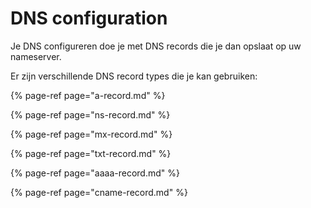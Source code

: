 # DNS configuration

Je DNS configureren doe je met DNS records die je dan opslaat op uw nameserver.

Er zijn verschillende DNS record types die je kan gebruiken:

{% page-ref page="a-record.md" %}

{% page-ref page="ns-record.md" %}

{% page-ref page="mx-record.md" %}

{% page-ref page="txt-record.md" %}

{% page-ref page="aaaa-record.md" %}

{% page-ref page="cname-record.md" %}



